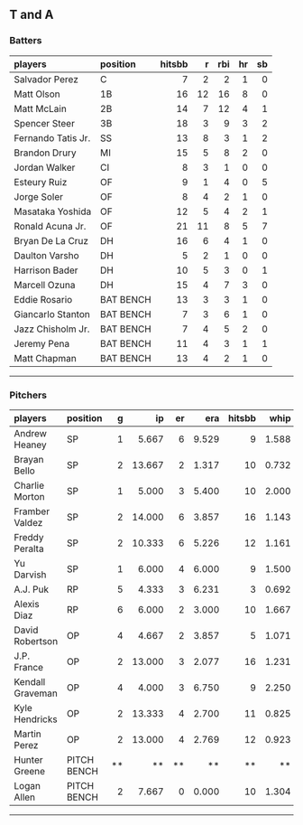 ## T and A

### Batters

 
|players            |position  | hitsbb|  r| rbi| hr| sb| 
|:------------------|:---------|------:|--:|---:|--:|--:| 
|Salvador Perez     |C         |      7|  2|   2|  1|  0| 
|Matt Olson         |1B        |     16| 12|  16|  8|  0| 
|Matt McLain        |2B        |     14|  7|  12|  4|  1| 
|Spencer Steer      |3B        |     18|  3|   9|  3|  2| 
|Fernando Tatis Jr. |SS        |     13|  8|   3|  1|  2| 
|Brandon Drury      |MI        |     15|  5|   8|  2|  0| 
|Jordan Walker      |CI        |      8|  3|   1|  0|  0| 
|Esteury Ruiz       |OF        |      9|  1|   4|  0|  5| 
|Jorge Soler        |OF        |      8|  4|   2|  1|  0| 
|Masataka Yoshida   |OF        |     12|  5|   4|  2|  1| 
|Ronald Acuna Jr.   |OF        |     21| 11|   8|  5|  7| 
|Bryan De La Cruz   |DH        |     16|  6|   4|  1|  0| 
|Daulton Varsho     |DH        |      5|  2|   1|  0|  0| 
|Harrison Bader     |DH        |     10|  5|   3|  0|  1| 
|Marcell Ozuna      |DH        |     15|  4|   7|  3|  0| 
|Eddie Rosario      |BAT BENCH |     13|  3|   3|  1|  0| 
|Giancarlo Stanton  |BAT BENCH |      7|  3|   6|  1|  0| 
|Jazz Chisholm Jr.  |BAT BENCH |      7|  4|   5|  2|  0| 
|Jeremy Pena        |BAT BENCH |     11|  4|   3|  1|  1| 
|Matt Chapman       |BAT BENCH |     13|  4|   2|  1|  0| 


* * *

### Pitchers

 
|players          |position    |  g|     ip| er|   era| hitsbb|  whip| so|  w| sv| 
|:----------------|:-----------|--:|------:|--:|-----:|------:|-----:|--:|--:|--:| 
|Andrew Heaney    |SP          |  1|  5.667|  6| 9.529|      9| 1.588|  5|  0|  0| 
|Brayan Bello     |SP          |  2| 13.667|  2| 1.317|     10| 0.732| 10|  1|  0| 
|Charlie Morton   |SP          |  1|  5.000|  3| 5.400|     10| 2.000|  7|  1|  0| 
|Framber Valdez   |SP          |  2| 14.000|  6| 3.857|     16| 1.143| 15|  1|  0| 
|Freddy Peralta   |SP          |  2| 10.333|  6| 5.226|     12| 1.161| 13|  0|  0| 
|Yu Darvish       |SP          |  1|  6.000|  4| 6.000|      9| 1.500|  6|  0|  0| 
|A.J. Puk         |RP          |  5|  4.333|  3| 6.231|      3| 0.692|  3|  0|  4| 
|Alexis Diaz      |RP          |  6|  6.000|  2| 3.000|     10| 1.667|  5|  1|  3| 
|David Robertson  |OP          |  4|  4.667|  2| 3.857|      5| 1.071|  2|  0|  1| 
|J.P. France      |OP          |  2| 13.000|  3| 2.077|     16| 1.231|  6|  1|  0| 
|Kendall Graveman |OP          |  4|  4.000|  3| 6.750|      9| 2.250|  4|  2|  0| 
|Kyle Hendricks   |OP          |  2| 13.333|  4| 2.700|     11| 0.825|  6|  1|  0| 
|Martin Perez     |OP          |  2| 13.000|  4| 2.769|     12| 0.923|  6|  1|  0| 
|Hunter Greene    |PITCH BENCH | **|     **| **|    **|     **|    **| **| **| **| 
|Logan Allen      |PITCH BENCH |  2|  7.667|  0| 0.000|     10| 1.304| 10|  0|  0| 


* * *


